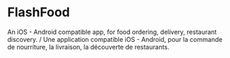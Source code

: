# FlashFood
An iOS - Android compatible app, for food ordering, delivery, restaurant discovery. / Une application compatible iOS - Android, pour la commande de nourriture, la livraison, la découverte de restaurants.
